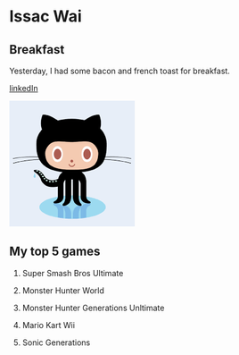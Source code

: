 # Issac Wai

## Breakfast

Yesterday, I had some bacon and french toast for breakfast.

[linkedIn](https://www.linkedin.com/in/wai-issac-27858b1ba/)

![Octocat picture](https://github.com/Gamerize/Task-1/blob/main/download.png)

## My top 5 games

1. Super Smash Bros Ultimate

2. Monster Hunter World

3. Monster Hunter Generations Unltimate

4. Mario Kart Wii

5. Sonic Generations

